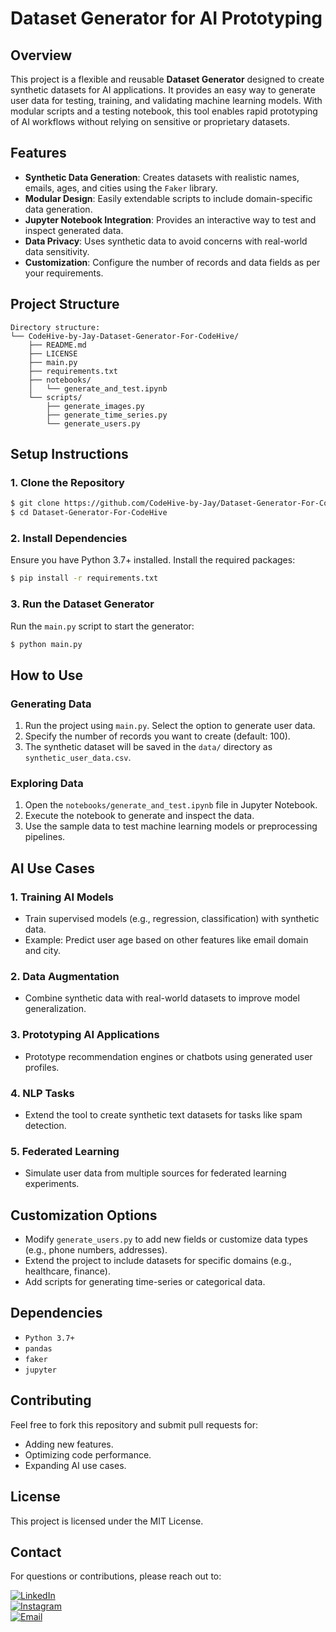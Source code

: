# Dataset Generator for AI Prototyping

## **Overview**
This project is a flexible and reusable **Dataset Generator** designed to create synthetic datasets for AI applications. It provides an easy way to generate user data for testing, training, and validating machine learning models. With modular scripts and a testing notebook, this tool enables rapid prototyping of AI workflows without relying on sensitive or proprietary datasets.


## **Features**
- **Synthetic Data Generation**: Creates datasets with realistic names, emails, ages, and cities using the `Faker` library.
- **Modular Design**: Easily extendable scripts to include domain-specific data generation.
- **Jupyter Notebook Integration**: Provides an interactive way to test and inspect generated data.
- **Data Privacy**: Uses synthetic data to avoid concerns with real-world data sensitivity.
- **Customization**: Configure the number of records and data fields as per your requirements.


## **Project Structure**
```
Directory structure:
└── CodeHive-by-Jay-Dataset-Generator-For-CodeHive/
    ├── README.md
    ├── LICENSE
    ├── main.py
    ├── requirements.txt
    ├── notebooks/
    │   └── generate_and_test.ipynb
    └── scripts/
        ├── generate_images.py
        ├── generate_time_series.py
        └── generate_users.py
```


## **Setup Instructions**

### 1. **Clone the Repository**
```bash
$ git clone https://github.com/CodeHive-by-Jay/Dataset-Generator-For-CodeHive
$ cd Dataset-Generator-For-CodeHive
```

### 2. **Install Dependencies**
Ensure you have Python 3.7+ installed. Install the required packages:
```bash
$ pip install -r requirements.txt
```

### 3. **Run the Dataset Generator**
Run the `main.py` script to start the generator:
```bash
$ python main.py
```


## **How to Use**

### **Generating Data**
1. Run the project using `main.py`. Select the option to generate user data.
2. Specify the number of records you want to create (default: 100).
3. The synthetic dataset will be saved in the `data/` directory as `synthetic_user_data.csv`.

### **Exploring Data**
1. Open the `notebooks/generate_and_test.ipynb` file in Jupyter Notebook.
2. Execute the notebook to generate and inspect the data.
3. Use the sample data to test machine learning models or preprocessing pipelines.


## **AI Use Cases**

### 1. **Training AI Models**
- Train supervised models (e.g., regression, classification) with synthetic data.
- Example: Predict user age based on other features like email domain and city.

### 2. **Data Augmentation**
- Combine synthetic data with real-world datasets to improve model generalization.

### 3. **Prototyping AI Applications**
- Prototype recommendation engines or chatbots using generated user profiles.

### 4. **NLP Tasks**
- Extend the tool to create synthetic text datasets for tasks like spam detection.

### 5. **Federated Learning**
- Simulate user data from multiple sources for federated learning experiments.


## **Customization Options**
- Modify `generate_users.py` to add new fields or customize data types (e.g., phone numbers, addresses).
- Extend the project to include datasets for specific domains (e.g., healthcare, finance).
- Add scripts for generating time-series or categorical data.


## **Dependencies**
- `Python 3.7+`
- `pandas`
- `faker`
- `jupyter`


## **Contributing**
Feel free to fork this repository and submit pull requests for:
- Adding new features.
- Optimizing code performance.
- Expanding AI use cases.


## **License**
This project is licensed under the MIT License.


## **Contact**
For questions or contributions, please reach out to:

[![LinkedIn](https://img.shields.io/badge/LinkedIn-0077B5?style=for-the-badge&logo=linkedin&logoColor=white)](https://www.linkedin.com/in/brayan-j4y)  
[![Instagram](https://img.shields.io/badge/Instagram-E4405F?style=for-the-badge&logo=instagram&logoColor=white)](https://www.instagram.com/brayanj4y)  
[![Email](https://img.shields.io/badge/Email-D14836?style=for-the-badge&logo=gmail&logoColor=white)](mailto:souopsylvain@gmail.com) 


